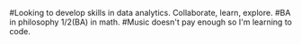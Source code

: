 
#Looking to develop skills in data analytics. Collaborate, learn, explore. 
#BA in philosophy 1/2(BA) in math. 
#Music doesn't pay enough so I'm learning to code.
